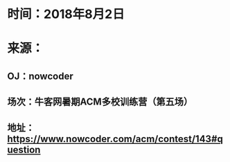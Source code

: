 # 时间：2018年8月2日
# 来源：
## OJ：nowcoder
## 场次：牛客网暑期ACM多校训练营（第五场）
## 地址：https://www.nowcoder.com/acm/contest/143#question